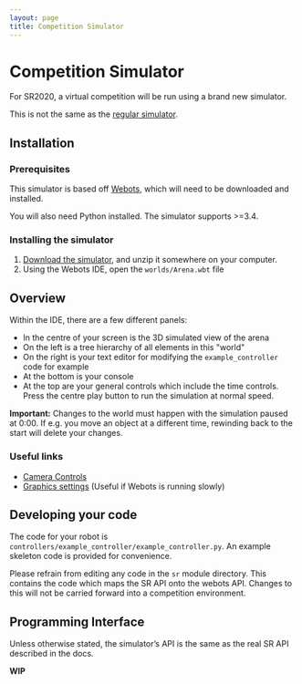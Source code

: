 ```yaml
---
layout: page
title: Competition Simulator
---
```


Competition Simulator
============

For SR2020, a virtual competition will be run using a brand new simulator.

<div class="info">
  This is not the same as the <a href="/docs/programming/simulator/">regular simulator</a>.
</div>

## Installation

### Prerequisites

This simulator is based off [Webots](https://cyberbotics.com/#download), which will need to be downloaded and installed.

You will also need Python installed. The simulator supports >=3.4.

### Installing the simulator

1. [Download the simulator](https://github.com/srobo/competition-simulator/archive/master.zip), and unzip it somewhere on your computer.
2. Using the Webots IDE, open the `worlds/Arena.wbt` file

## Overview

Within the IDE, there are a few different panels:

- In the centre of your screen is the 3D simulated view of the arena
- On the left is a tree hierarchy of all elements in this "world"
- On the right is your text editor for modifying the `example_controller` code for example
- At the bottom is your console
- At the top are your general controls which include the time controls. Press the centre play button to run the simulation at normal speed.

**Important:** Changes to the world must happen with the simulation paused at 0:00. If e.g. you move an object at a different time, rewinding back to the start will delete your changes.

### Useful links

- [Camera Controls](https://www.cyberbotics.com/doc/guide/the-3d-window#navigation-in-the-scene)
- [Graphics settings](https://www.cyberbotics.com/doc/guide/preferences#opengl) (Useful if Webots is running slowly)

## Developing your code

The code for your robot is `controllers/example_controller/example_controller.py`. An example skeleton code is provided for convenience.

<div class="warning">
  Please refrain from editing any code in the <code>sr</code> module directory. This contains the code which maps the SR API onto the webots API. Changes to this will not be carried forward into a competition environment.
</div>

## Programming Interface

Unless otherwise stated, the simulator’s API is the same as the real SR API described in the docs.

**WIP**
